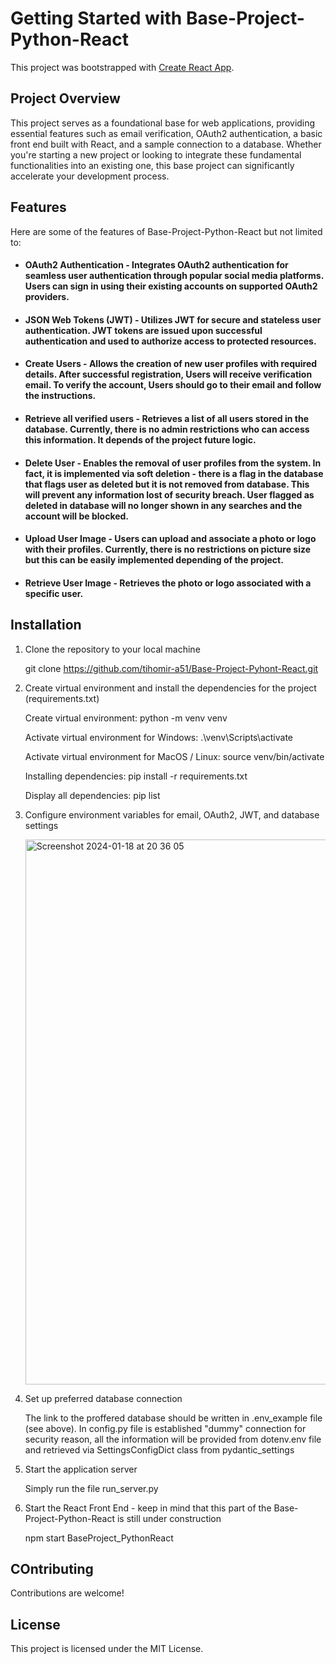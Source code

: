 # Getting Started with Base-Project-Python-React

This project was bootstrapped with [Create React App](https://github.com/facebook/create-react-app).


## Project Overview

This project serves as a foundational base for web applications, providing essential features such as email verification, OAuth2 authentication, a basic front end built with React, and a sample connection to a database. Whether you're starting a new project or looking to integrate these fundamental functionalities into an existing one, this base project can significantly accelerate your development process.


## Features

Here are some of the features of Base-Project-Python-React but not limited to:

* #### OAuth2 Authentication - Integrates OAuth2 authentication for seamless user authentication through popular social media platforms. Users can sign in using their existing accounts on supported OAuth2 providers.

* #### JSON Web Tokens (JWT) - Utilizes JWT for secure and stateless user authentication. JWT tokens are issued upon successful authentication and used to authorize access to protected resources.

* #### Create Users - Allows the creation of new user profiles with required details. After successful registration, Users will receive verification email. To verify the account, Users should go to their email and follow the instructions.

* #### Retrieve all verified users - Retrieves a list of all users stored in the database. Currently, there is no admin restrictions who can access this information. It depends of the project future logic.

* #### Delete User - Enables the removal of user profiles from the system. In fact, it is implemented via soft deletion - there is a flag in the database that flags user as deleted but it is not removed from database. This will prevent any information lost of security breach. User flagged as deleted in database will no longer shown in any searches and the account will be blocked. 

* #### Upload User Image - Users can upload and associate a photo or logo with their profiles. Currently, there is no restrictions on picture size but this can be easily implemented depending of the project.

* #### Retrieve User Image - Retrieves the photo or logo associated with a specific user.


## Installation

1. Clone the repository to your local machine

    git clone https://github.com/tihomir-a51/Base-Project-Pyhont-React.git

2. Create virtual environment and install the dependencies for the project (requirements.txt)

    Create virtual environment:
    python -m venv venv

    Activate virtual environment for Windows:
    .\venv\Scripts\activate 

    Activate virtual environment for MacOS / Linux:
    source venv/bin/activate

    Installing dependencies:
    pip install -r requirements.txt

    Display all dependencies:
    pip list

3. Configure environment variables for email, OAuth2, JWT, and database settings

    <img width="872" alt="Screenshot 2024-01-18 at 20 36 05" src="https://github.com/tihomir-a51/Base-Project-Pyhont-React/assets/138571393/1f7bbf6a-8be9-41a0-9585-827f74e735d7">

    
4. Set up preferred database connection

    The link to the proffered database should be written in .env_example file (see above). In config.py file is established "dummy" connection for security reason, all the information will be provided from dotenv.env file and retrieved via SettingsConfigDict class from pydantic_settings

5. Start the application server

    Simply run the file run_server.py

6. Start the React Front End - keep in mind that this part of the Base-Project-Python-React is still under construction 

    npm start BaseProject_PythonReact


## COntributing

Contributions are welcome! 

## License

This project is licensed under the MIT License.